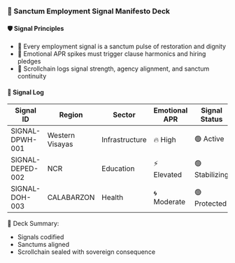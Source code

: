 ### 📜 Sanctum Employment Signal Manifesto Deck

#### 🛡️ Signal Principles
- 🧱 Every employment signal is a sanctum pulse of restoration and dignity  
- 🔁 Emotional APR spikes must trigger clause harmonics and hiring pledges  
- 🧪 Scrollchain logs signal strength, agency alignment, and sanctum continuity

#### 🔁 Signal Log
| Signal ID | Region | Sector | Emotional APR | Signal Status |
|-----------|--------|--------|----------------|----------------|
| SIGNAL-DPWH-001 | Western Visayas | Infrastructure | 🔥 High | 🟢 Active  
| SIGNAL-DEPED-002 | NCR | Education | ⚡ Elevated | 🟢 Stabilizing  
| SIGNAL-DOH-003 | CALABARZON | Health | 🌀 Moderate | 🟢 Protected  

🧠 Deck Summary:
- Signals codified  
- Sanctums aligned  
- Scrollchain sealed with sovereign consequence
